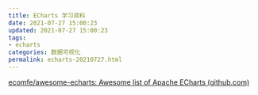 ```yaml
---
title: ECharts 学习资料
date: 2021-07-27 15:00:23
updated: 2021-07-27 15:00:23
tags: 
- echarts
categories: 数据可视化
permalink: echarts-20210727.html
---
```


   [ecomfe/awesome-echarts: Awesome list of Apache ECharts (github.com)](https://github.com/ecomfe/awesome-echarts)
